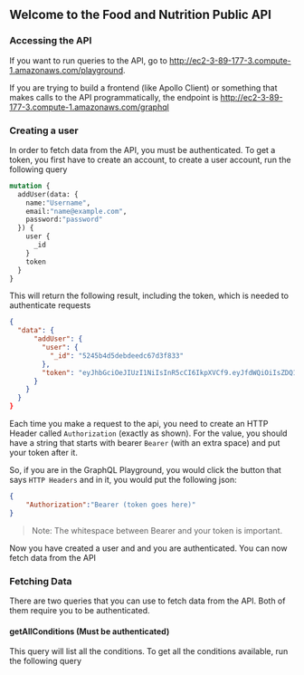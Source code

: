 
## Welcome to the Food and Nutrition Public API

### Accessing the API
If you want to run queries to the API, go to http://ec2-3-89-177-3.compute-1.amazonaws.com/playground. 

If you are trying to build a frontend (like Apollo Client) or something that makes calls to the API programmatically, the endpoint is http://ec2-3-89-177-3.compute-1.amazonaws.com/graphql

### Creating a user
In order to fetch data from the API, you must be authenticated. To get a token, you first have to create an account, to create a user account, run the following query

```graphql
mutation {
  addUser(data: {
    name:"Username",
    email:"name@example.com",
    password:"password"
  }) {
    user {
      _id
    }
    token
  }
}
```
This will return the following result, including the token, which is needed
to authenticate requests
```JSON
{
  "data": {
      "addUser": {
        "user": {
          "_id": "5245b4d5debdeedc67d3f833"
        },
        "token": "eyJhbGciOeJIUzI1NiIsInR5cCI6IkpXVCf9.eyJfdWQiOiIsZDQ1YjRkNTllYmRlZTBjNjdkMzk4MzMiLCJpYXQiOjE1NjQ4NDkzNjs9.Li_s6ZL6Bs__buQiuUcDU4FBgTcpu7dpN1CaStBONhk"
      }
    }
  }
}
```
Each time you make a request to the api, you need to create an HTTP Header called `Authorization` (exactly as shown). For the value, you should have a string that starts with bearer `Bearer` (with an extra space) and put your token after it.

So, if you are in the GraphQL Playground, you would click the button that says `HTTP Headers`  and in it, you would put the following json:
```json
{
	"Authorization":"Bearer (token goes here)"
}
```
>Note: The whitespace between Bearer and your token is important.

Now you have created a user and and you are authenticated. You can now fetch data from the API

### Fetching Data
There are two queries that you can use to fetch data from the API. Both of them require you to be authenticated.

#### getAllConditions (Must be authenticated)
This query will list all the conditions. To get all the conditions available, run the following query

